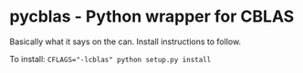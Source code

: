 # pycblas - Python wrapper for CBLAS

Basically what it says on the can. Install instructions to follow.


To install:
``
CFLAGS="-lcblas" python setup.py install
``
